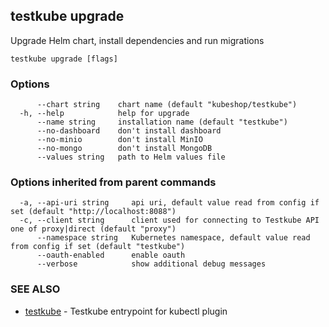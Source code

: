## testkube upgrade

Upgrade Helm chart, install dependencies and run migrations

```
testkube upgrade [flags]
```

### Options

```
      --chart string    chart name (default "kubeshop/testkube")
  -h, --help            help for upgrade
      --name string     installation name (default "testkube")
      --no-dashboard    don't install dashboard
      --no-minio        don't install MinIO
      --no-mongo        don't install MongoDB
      --values string   path to Helm values file
```

### Options inherited from parent commands

```
  -a, --api-uri string     api uri, default value read from config if set (default "http://localhost:8088")
  -c, --client string      client used for connecting to Testkube API one of proxy|direct (default "proxy")
      --namespace string   Kubernetes namespace, default value read from config if set (default "testkube")
      --oauth-enabled      enable oauth
      --verbose            show additional debug messages
```

### SEE ALSO

* [testkube](testkube.md)	 - Testkube entrypoint for kubectl plugin

